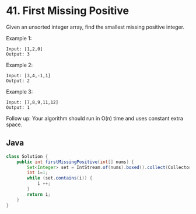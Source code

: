 # 41. First Missing Positive

Given an unsorted integer array, find the smallest missing positive integer.

Example 1:
```
Input: [1,2,0]
Output: 3
```
Example 2:
```
Input: [3,4,-1,1]
Output: 2
```
Example 3:
```
Input: [7,8,9,11,12]
Output: 1
```
Follow up:
Your algorithm should run in O(n) time and uses constant extra space.

## Java
```java
class Solution {
    public int firstMissingPositive(int[] nums) {
        Set<Integer> set = IntStream.of(nums).boxed().collect(Collectors.toSet());
        int i=1;
        while (set.contains(i)) {
            i ++;
        }
        return i;
    }
}
```
